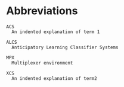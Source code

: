 # Abbreviations
```{glossary}
ACS
  An indented explanation of term 1

ALCS
  Anticipatory Learning Classifier Systems

MPX
  Multiplexer environment

XCS
  An indented explanation of term2
```
